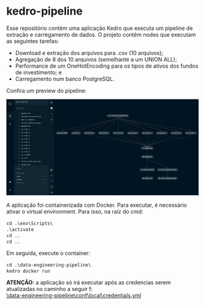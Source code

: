 # kedro-pipeline

Esse repositório contém uma aplicação Kedro que executa um pipeline de extração e carregamento de dados. O projeto contém nodes que executam as seguintes tarefas:

- Download e extração dos arquivos para .csv (10 arquivos);
- Agregação de 8 dos 10 arquivos (semelhante a um UNION ALL);
- Performance de um OneHotEncoding para os tipos de ativos dos fundos de investimento; e
- Carregamento num banco PostgreSQL.

Confira um preview do pipeline:

![preview](https://github.com/ocamposfaria/kedro-pipeline/blob/main/pipeline_preview.jpg?raw=true)

A aplicação foi containerizada com Docker. Para executar, é necessário ativar o virtual environment. Para isso, na raiz do cmd:

```
cd .\env\Scripts\
.\activate
cd ..
cd ..
```

Em seguida, execute o container:

```
cd .\data-engineering-pipeline\
kedro docker run
```

**ATENÇÃO:** a aplicação só irá executar após as credencias serem atualizadas no caminho a seguir **!**:  
[\data-engineering-pipeline\conf\local\credentials.yml](\data-engineering-pipeline\conf\local\credentials.yml)
